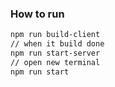 ### How to run
```bash
npm run build-client
// when it build done
npm run start-server
// open new terminal
npm run start
```
